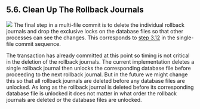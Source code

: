 ## 5\.6\.  Clean Up The Rollback Journals


![](images/ac/multi-5.gif)
The final step in a multi\-file commit is to delete the
individual rollback journals and drop the exclusive locks on
the database files so that other processes can see the changes.
This corresponds to
[step 3\.12](#section_3_12) in the single\-file
commit sequence.


The transaction has already committed at this point so timing
is not critical in the deletion of the rollback journals.
The current implementation deletes a single rollback journal
then unlocks the corresponding database file before proceeding
to the next rollback journal. But in the future we might change
this so that all rollback journals are deleted before any database
files are unlocked. As long as the rollback journal is deleted before
its corresponding database file is unlocked it does not matter in what
order the rollback journals are deleted or the database files are
unlocked.



